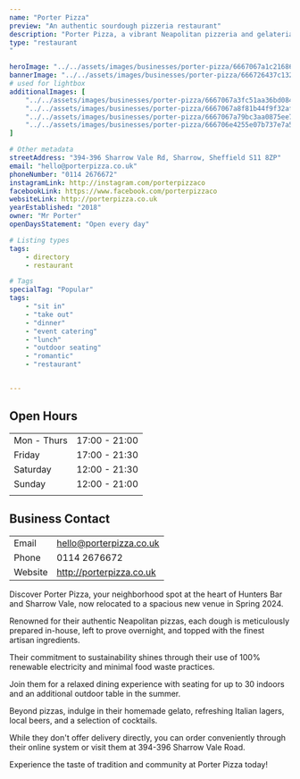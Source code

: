 ```yaml
---
name: "Porter Pizza"
preview: "An authentic sourdough pizzeria restaurant"
description: "Porter Pizza, a vibrant Neapolitan pizzeria and gelateria in Sheffield's heart, offers handmade pizzas crafted with locally sourced ingredients and baked to perfection in their Scugnizzo oven. Whether dining in their cozy restaurant or ordering online for takeaway, they promise a delightful experience with fresh flavors and a warm, friendly atmosphere."
type: "restaurant
"

heroImage: "../../assets/images/businesses/porter-pizza/6667067a1c216860096fac2f_porter-pizza-2.jpeg"
bannerImage: "../../assets/images/businesses/porter-pizza/666726437c132b6df6ce5758_porter-pizza-banner.jpeg"
# used for lightbox
additionalImages: [
    "../../assets/images/businesses/porter-pizza/6667067a3fc51aa36bd0849f_porter-pizza-.jpeg",
    "../../assets/images/businesses/porter-pizza/6667067a8f81b44f9f32afdb_porter-pizza-3.jpeg",
    "../../assets/images/businesses/porter-pizza/6667067a79bc3aa0875ee774_porter-pizza-4.jpeg",
    "../../assets/images/businesses/porter-pizza/666706e4255e07b737e7a573_porter-pizza-5.jpeg"
]

# Other metadata
streetAddress: "394-396 Sharrow Vale Rd, Sharrow, Sheffield S11 8ZP"
email: "hello@porterpizza.co.uk"
phoneNumber: "0114 2676672"
instagramLink: http://instagram.com/porterpizzaco
facebookLink: https://www.facebook.com/porterpizzaco
websiteLink: http://porterpizza.co.uk
yearEstablished: "2018"
owner: "Mr Porter"
openDaysStatement: "Open every day"

# Listing types
tags:
    - directory
    - restaurant

# Tags
specialTag: "Popular"
tags:
    - "sit in"
    - "take out"
    - "dinner"
    - "event catering"
    - "lunch"
    - "outdoor seating"
    - "romantic"
    - "restaurant"


---
```


## Open Hours

|             |               |
| ----------- | ------------- |
| Mon - Thurs | 17:00 - 21:00 |
| Friday      | 17:00 - 21:30 |
| Saturday    | 12:00 - 21:30 |
| Sunday      | 12:00 - 21:00 |
|             |               |

## Business Contact

|         |                          |
| ------- | ------------------------ |
| Email   | hello@porterpizza.co.uk  |
| Phone   | 0114 2676672             |
| Website | http://porterpizza.co.uk |

Discover Porter Pizza, your neighborhood spot at the heart of Hunters Bar and Sharrow Vale, now relocated to a spacious new venue in Spring 2024.

Renowned for their authentic Neapolitan pizzas, each dough is meticulously prepared in-house, left to prove overnight, and topped with the finest artisan ingredients.

Their commitment to sustainability shines through their use of 100% renewable electricity and minimal food waste practices.

Join them for a relaxed dining experience with seating for up to 30 indoors and an additional outdoor table in the summer.

Beyond pizzas, indulge in their homemade gelato, refreshing Italian lagers, local beers, and a selection of cocktails.

While they don't offer delivery directly, you can order conveniently through their online system or visit them at 394-396 Sharrow Vale Road.

Experience the taste of tradition and community at Porter Pizza today!
